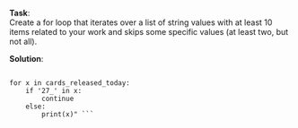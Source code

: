 **Task**:  
Create a for loop that iterates over a list of string values with at least 10 items related to your work and skips
some specific values (at least two, but not all).

**Solution**:  
``` cards_released_today = ['1089_003', '27_089', '27_013', '13_044', '1089_002', '20_064', '1089_004', '1089_005', '27_016', '27_011']

for x in cards_released_today:
    if '27_' in x:
        continue
    else:
        print(x)" ```

